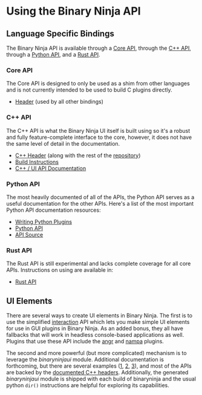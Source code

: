 # Using the Binary Ninja API

## Language Specific Bindings

The Binary Ninja API is available through a [Core API](#core-api), through the [C++ API](#c-api), through a [Python API](#python-api), and a [Rust API](#rust-api).


### Core API

The Core API is designed to only be used as a shim from other languages and is not currently intended to be used to build C plugins directly.

 - [Header](https://github.com/Vector35/binaryninja-api/blob/dev/binaryninjacore.h) (used by all other bindings)

### C++ API

The C++ API is what the Binary Ninja UI itself is built using so it's a robust and fully feature-complete interface to the core, however, it does not have the same level of detail in the documentation.

 - [C++ Header](https://github.com/Vector35/binaryninja-api/blob/dev/binaryninjaapi.h) (along with the rest of the [repository](https://github.com/Vector35/binaryninja-api))
 - [Build Instructions](https://github.com/Vector35/binaryninja-api#building)
 - [C++ / UI API Documentation](https://api.binary.ninja/cpp/)


### Python API

The most heavily documented of all of the APIs, the Python API serves as a useful documentation for the other APIs. Here's a list of the most important Python API documentation resources:

 - [Writing Python Plugins](plugins.md)
 - [Python API](https://api.binary.ninja/)
 - [API Source](https://github.com/Vector35/binaryninja-api/tree/dev/python)

### Rust API

The Rust API is still experimental and lacks complete coverage for all core APIs. Instructions on using are available in:

 - [Rust API](https://github.com/Vector35/binaryninja-api/tree/dev/rust)


## UI Elements

There are several ways to create UI elements in Binary Ninja. The first is to use the simplified [interaction](https://api.binary.ninja/binaryninja.interaction-module.html) API which lets you make simple UI elements for use in GUI plugins in Binary Ninja. As an added bonus, they all have fallbacks that will work in headless console-based applications as well. Plugins that use these API include the [angr](https://github.com/Vector35/binaryninja-api/blob/dev/python/examples/angr_plugin.py) and [nampa](https://github.com/kenoph/nampa) plugins.

The second and more powerful (but more complicated) mechanism is to leverage the _binaryninjaui_ module. Additional documentation is forthcoming, but there are several examples ([1](https://github.com/Vector35/binaryninja-api/tree/dev/python/examples/kaitai), [2](https://github.com/Vector35/binaryninja-api/tree/dev/python/examples/snippets), [3](https://github.com/Vector35/binaryninja-api/tree/dev/python/examples/triage)), and most of the APIs are backed by the [documented C++ headers](https://api.binary.ninja/cpp). Additionally, the generated _binaryninjaui_ module is shipped with each build of binaryninja and the usual python `dir()` instructions are helpful for exploring its capabilities.
